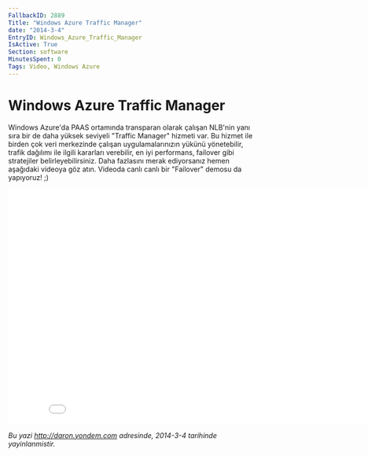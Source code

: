 ```yaml
---
FallbackID: 2889
Title: "Windows Azure Traffic Manager"
date: "2014-3-4"
EntryID: Windows_Azure_Traffic_Manager
IsActive: True
Section: software
MinutesSpent: 0
Tags: Video, Windows Azure
---
```

# Windows Azure Traffic Manager
Windows Azure'da PAAS ortamında transparan olarak çalışan NLB'nin yanı
sıra bir de daha yüksek seviyeli "Traffic Manager" hizmeti var. Bu
hizmet ile birden çok veri merkezinde çalışan uygulamalarınızın yükünü
yönetebilir, trafik dağılımı ile ilgili kararları verebilir, en iyi
performans, failover gibi stratejiler belirleyebilirsiniz. Daha
fazlasını merak ediyorsanız hemen aşağıdaki videoya göz atın. Videoda
canlı canlı bir "Failover" demosu da yapıyoruz! ;)  

<iframe width="853" height="480" src="//www.youtube.com/embed/8dBVy9UCRLY" frameborder="0" allowfullscreen></iframe>



*Bu yazi http://daron.yondem.com adresinde, 2014-3-4 tarihinde yayinlanmistir.*
